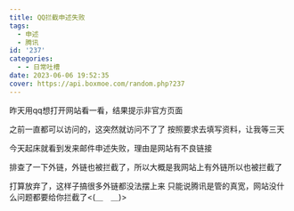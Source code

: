 ```yaml
---
title: QQ拦截申述失败
tags:
  - 申述
  - 腾讯
id: '237'
categories:
  - - 日常吐槽
date: 2023-06-06 19:52:35
cover: https://api.boxmoe.com/random.php?237
---
```


昨天用qq想打开网站看一看，结果提示非官方页面

之前一直都可以访问的，这突然就访问不了了 按照要求去填写资料，让我等三天

今天起床就看到发来邮件申述失败，理由是网站有不良链接

排查了一下外链，外链也被拦截了，所以大概是我网站上有外链所以也被拦截了

打算放弃了，这样子搞很多外链都没法摆上来 只能说腾讯是管的真宽，网站没什么问题都要给你拦截了<(＿　＿)>